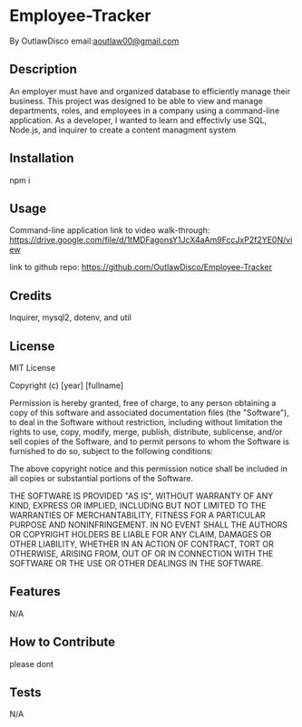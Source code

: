 # Employee-Tracker

By OutlawDisco
email:aoutlaw00@gmail.com

## Description

An employer must have and organized database to efficiently manage their business.
This project was designed to be able to view and manage departments, roles, and employees in a company using a command-line application.
As a developer, I wanted to learn and effectivly use SQL, Node.js, and inquirer to create a content managment system

## Installation

npm i

## Usage

Command-line application
link to video walk-through:
https://drive.google.com/file/d/1tMDFagonsY1JcX4aAm9FccJxP2f2YE0N/view

link to github repo:
https://github.com/OutlawDisco/Employee-Tracker

## Credits

Inquirer, mysql2, dotenv, and util

## License

MIT License

Copyright (c) [year] [fullname]

Permission is hereby granted, free of charge, to any person obtaining a copy
of this software and associated documentation files (the "Software"), to deal
in the Software without restriction, including without limitation the rights
to use, copy, modify, merge, publish, distribute, sublicense, and/or sell
copies of the Software, and to permit persons to whom the Software is
furnished to do so, subject to the following conditions:

The above copyright notice and this permission notice shall be included in all
copies or substantial portions of the Software.

THE SOFTWARE IS PROVIDED "AS IS", WITHOUT WARRANTY OF ANY KIND, EXPRESS OR
IMPLIED, INCLUDING BUT NOT LIMITED TO THE WARRANTIES OF MERCHANTABILITY,
FITNESS FOR A PARTICULAR PURPOSE AND NONINFRINGEMENT. IN NO EVENT SHALL THE
AUTHORS OR COPYRIGHT HOLDERS BE LIABLE FOR ANY CLAIM, DAMAGES OR OTHER
LIABILITY, WHETHER IN AN ACTION OF CONTRACT, TORT OR OTHERWISE, ARISING FROM,
OUT OF OR IN CONNECTION WITH THE SOFTWARE OR THE USE OR OTHER DEALINGS IN THE
SOFTWARE.

## Features

N/A

## How to Contribute

please dont

## Tests

N/A
